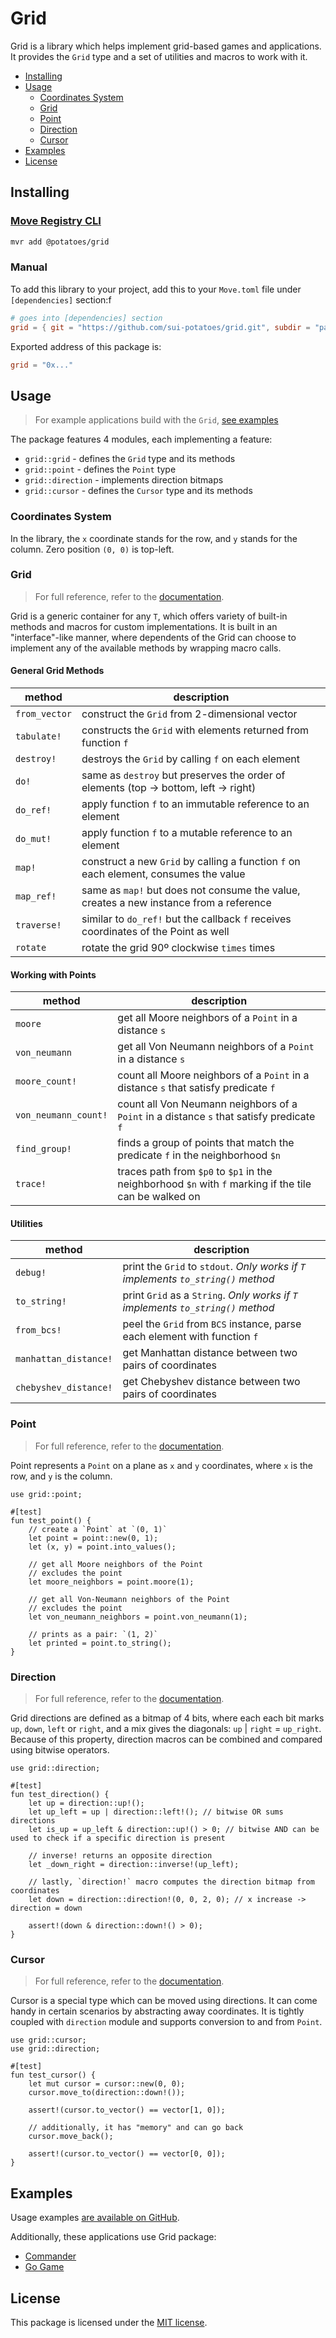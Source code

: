 # Grid

Grid is a library which helps implement grid-based games and applications. It provides the `Grid`
type and a set of utilities and macros to work with it.

-   [Installing](#installing)
-   [Usage](#usage)
    -   [Coordinates System](#coordinates-system)
    -   [Grid](#grid-1)
    -   [Point](#point)
    -   [Direction](#direction)
    -   [Cursor](#cursor)
-   [Examples](#examples)
-   [License](#license)

## Installing

### [Move Registry CLI](https://docs.suins.io/move-registry)

```bash
mvr add @potatoes/grid
```

### Manual

To add this library to your project, add this to your `Move.toml` file under
`[dependencies]` section:f

```toml
# goes into [dependencies] section
grid = { git = "https://github.com/sui-potatoes/grid.git", subdir = "packages/grid", rev = "grid@v1" }
```

Exported address of this package is:

```toml
grid = "0x..."
```

## Usage

> For example applications build with the `Grid`, [see examples](https://github.com/sui-potatoes/app/tree/main/packages/grid/examples)

The package features 4 modules, each implementing a feature:

-   `grid::grid` - defines the `Grid` type and its methods
-   `grid::point` - defines the `Point` type
-   `grid::direction` - implements direction bitmaps
-   `grid::cursor` - defines the `Cursor` type and its methods

### Coordinates System

In the library, the `x` coordinate stands for the row, and `y` stands for the column. Zero position `(0, 0)` is top-left.

### Grid

> For full reference, refer to the [documentation](https://github.com/sui-potatoes/app/tree/main/packages/grid/docs/grid.md).

Grid is a generic container for any `T`, which offers variety of built-in methods and macros for custom implementations. It
is built in an "interface"-like manner, where dependents of the Grid can choose to implement any of the available methods by
wrapping macro calls.

#### General Grid Methods

| method        | description                                                                            |
| ------------- | -------------------------------------------------------------------------------------- |
| `from_vector` | construct the `Grid` from 2-dimensional vector                                         |
| `tabulate!`   | constructs the `Grid` with elements returned from function `f`                         |
| `destroy!`    | destroys the `Grid` by calling `f` on each element                                     |
| `do!`         | same as `destroy` but preserves the order of elements (top -> bottom, left -> right)   |
| `do_ref!`     | apply function `f` to an immutable reference to an element                             |
| `do_mut!`     | apply function `f` to a mutable reference to an element                                |
| `map!`        | construct a new `Grid` by calling a function `f` on each element, consumes the value   |
| `map_ref!`    | same as `map!` but does not consume the value, creates a new instance from a reference |
| `traverse!`   | similar to `do_ref!` but the callback `f` receives coordinates of the Point as well    |
| `rotate`      | rotate the grid 90º clockwise `times` times                                            |

#### Working with Points

| method               | description                                                                                            |
| -------------------- | ------------------------------------------------------------------------------------------------------ |
| `moore`              | get all Moore neighbors of a `Point` in a distance `s`                                                 |
| `von_neumann`        | get all Von Neumann neighbors of a `Point` in a distance `s`                                           |
| `moore_count!`       | count all Moore neighbors of a `Point` in a distance `s` that satisfy predicate `f`                    |
| `von_neumann_count!` | count all Von Neumann neighbors of a `Point` in a distance `s` that satisfy predicate `f`              |
| `find_group!`        | finds a group of points that match the predicate `f` in the neighborhood `$n`                          |
| `trace!`             | traces path from `$p0` to `$p1` in the neighborhood `$n` with `f` marking if the tile can be walked on |

#### Utilities

| method                | description                                                                       |
| --------------------- | --------------------------------------------------------------------------------- |
| `debug!`              | print the `Grid` to `stdout`. _Only works if `T` implements `to_string()` method_ |
| `to_string!`          | print `Grid` as a `String`. _Only works if `T` implements `to_string()` method_   |
| `from_bcs!`           | peel the `Grid` from `BCS` instance, parse each element with function `f`         |
| `manhattan_distance!` | get Manhattan distance between two pairs of coordinates                           |
| `chebyshev_distance!` | get Chebyshev distance between two pairs of coordinates                           |

### Point

> For full reference, refer to the [documentation](https://github.com/sui-potatoes/app/tree/main/packages/grid/docs/point.md).

Point represents a `Point` on a plane as `x` and `y` coordinates, where `x` is the row, and `y` is the column.

```move
use grid::point;

#[test]
fun test_point() {
    // create a `Point` at `(0, 1)`
    let point = point::new(0, 1);
    let (x, y) = point.into_values();

    // get all Moore neighbors of the Point
    // excludes the point
    let moore_neighbors = point.moore(1);

    // get all Von-Neumann neighbors of the Point
    // excludes the point
    let von_neumann_neighbors = point.von_neumann(1);

    // prints as a pair: `(1, 2)`
    let printed = point.to_string();
}
```

### Direction

> For full reference, refer to the [documentation](https://github.com/sui-potatoes/app/tree/main/packages/grid/docs/direction.md).

Grid directions are defined as a bitmap of 4 bits, where each each bit marks `up`, `down`, `left` or `right`, and a mix gives the
diagonals: `up` | `right` = `up_right`. Because of this property, direction macros can be combined and compared using bitwise operators.

```move
use grid::direction;

#[test]
fun test_direction() {
    let up = direction::up!();
    let up_left = up | direction::left!(); // bitwise OR sums directions
    let is_up = up_left & direction::up!() > 0; // bitwise AND can be used to check if a specific direction is present

    // inverse! returns an opposite direction
    let _down_right = direction::inverse!(up_left);

    // lastly, `direction!` macro computes the direction bitmap from coordinates
    let down = direction::direction!(0, 0, 2, 0); // x increase -> direction = down

    assert!(down & direction::down!() > 0);
}
```

### Cursor

> For full reference, refer to the [documentation](https://github.com/sui-potatoes/app/tree/main/packages/grid/docs/cursor.md).

Cursor is a special type which can be moved using directions. It can come handy in certain scenarios by abstracting away
coordinates. It is tightly coupled with `direction` module and supports conversion to and from `Point`.

```move
use grid::cursor;
use grid::direction;

#[test]
fun test_cursor() {
    let mut cursor = cursor::new(0, 0);
    cursor.move_to(direction::down!());

    assert!(cursor.to_vector() == vector[1, 0]);

    // additionally, it has "memory" and can go back
    cursor.move_back();

    assert!(cursor.to_vector() == vector[0, 0]);
}
```

## Examples

Usage examples [are available on GitHub](https://github.com/sui-potatoes/app/tree/main/packages/grid/examples).

Additionally, these applications use Grid package:

-   [Commander](https://github.com/sui-potatoes/app/tree/main/packages/commander)
-   [Go Game](https://github.com/sui-potatoes/app/tree/main/packages/go-game)

## License

This package is licensed under the [MIT license](https://github.com/sui-potatoes/app/tree/main/LICENSE).
